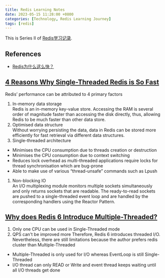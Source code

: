 ```yaml
---
title: Redis Learning Notes  
date: 2023-05-15 11:28:00 +0800  
categories: [Technology, Redis Learning Journey]  
tags: [redis]  
---
```

This is Series II of [Redis学习记录](https://www.cnblogs.com/hiver/p/7403979.html).  

## References
+ [Redis为什么这么快？](https://juejin.cn/post/7065842156694405156)

## [4 Reasons Why Single-Threaded Redis is So Fast](https://levelup.gitconnected.com/4-reasons-why-single-threaded-redis-is-so-fast-414e0106f921)
Redis’ performance can be attributed to 4 primary factors
1. In-memory data storage  
Redis is an in-memory key-value store. Accessing the RAM is several order of magnitude faster than accessing the disk directly, thus, allowing Redis to be much faster than other data store.
1. Optimised data structure  
Without worrying persisting the data, data in Redis can be stored more efficiently for fast retrieval via different data structures.
1. Single-threaded architecture
- Minimises the CPU consumption due to threads creation or destruction
- Minimises the CPU consumption due to context switching
- Reduces lock overhead as multi-threaded applications require locks for thread synchronisation which are bug-prone
- Able to make use of various “thread-unsafe” commands such as Lpush
1. Non-blocking IO  
An I/O multiplexing module monitors multiple sockets simultaneously and only returns sockets that are readable. The ready-to-read sockets are pushed to a single-threaded event loop and are handled by the corresponding handlers using the Reactor Pattern.

## [Why does Redis 6 Introduce Multiple-Threaded?](https://www.cnblogs.com/javastack/p/15303036.html)
1. Only one CPU can be used in Single-Threaded mode
1. QPS can't be improved more
Therefore, Redis 6 introduces threaded I/O. Nevertheless, there are still limitations because the author prefers redis cluster than Multiple-Threaded
- Multiple-Threaded is only used for I/O whereas EventLoop is still Single-Threaded
- I/O thread can only READ or Write and event thread keeps waiting until all I/O threads get done